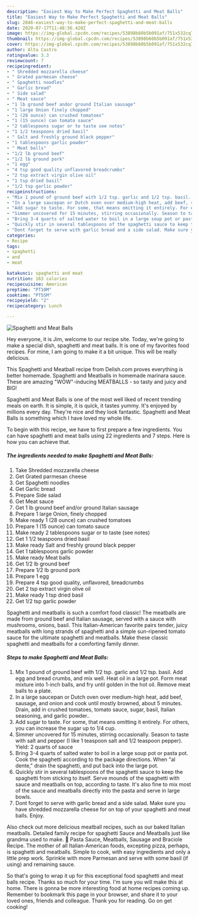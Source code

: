 ```yaml
---
description: "Easiest Way to Make Perfect Spaghetti and Meat Balls"
title: "Easiest Way to Make Perfect Spaghetti and Meat Balls"
slug: 2846-easiest-way-to-make-perfect-spaghetti-and-meat-balls
date: 2020-07-17T11:48:56.420Z
image: https://img-global.cpcdn.com/recipes/53898b60b5b091af/751x532cq70/spaghetti-and-meat-balls-recipe-main-photo.jpg
thumbnail: https://img-global.cpcdn.com/recipes/53898b60b5b091af/751x532cq70/spaghetti-and-meat-balls-recipe-main-photo.jpg
cover: https://img-global.cpcdn.com/recipes/53898b60b5b091af/751x532cq70/spaghetti-and-meat-balls-recipe-main-photo.jpg
author: Alta Castro
ratingvalue: 3.3
reviewcount: 7
recipeingredient:
- " Shredded mozzarella cheese"
- " Grated parmesan cheese"
- " Spaghetti noodles"
- " Garlic bread"
- " Side salad"
- " Meat sauce"
- "1 lb ground beef andor ground Italian sausage"
- "1 large Onion finely chopped"
- "1 (28 ounce) can crushed tomatoes"
- "1 (15 ounce) can tomato sauce"
- "2 tablespoons sugar or to taste see notes"
- "1 1/2 teaspoons dried basil"
- " Salt and freshly ground black pepper"
- "1 tablespoons garlic powder"
- " Meat balls"
- "1/2 lb ground beef"
- "1/2 lb ground pork"
- "1 egg"
- "4 tsp good quality unflavored breadcrumbs"
- "2 tsp extract virgin olive oil"
- "1 tsp dried basil"
- "1/2 tsp garlic powder"
recipeinstructions:
- "Mix 1 pound of ground beef with 1/2 tsp. garlic and 1/2 tsp. basil. Add egg and bread crumbs, and mix well. Heat oil in a large pot. Form meat mixture into 1-inch balls, and fry until golden in the hot oil. Remove meat balls to a plate."
- "In a large saucepan or Dutch oven over medium-high heat, add beef, sausage, and onion and cook until mostly browned, about 5 minutes. Drain, add in crushed tomatoes, tomato sauce, sugar, basil, Italian seasoning, and garlic powder.."
- "Add sugar to taste. For some, that means omitting it entirely. For others, you can increase the sugar up to 1/4 cup."
- "Simmer uncovered for 15 minutes, stirring occasionally. Season to taste with salt and pepper (I like 1 teaspoon salt and 1/2 teaspoon pepper). Yield: 2 quarts of sauce"
- "Bring 3-4 quarts of salted water to boil in a large soup pot or pasta pot. Cook the spaghetti according to the package directions. When &#34;al dente,&#34; drain the spaghetti, and put back into the large pot."
- "Quickly stir in several tablespoons of the spaghetti sauce to keep the spaghetti from sticking to itself. Serve mounds of the spaghetti with sauce and meatballs on top, according to taste. It&#39;s also fine to mix most of the sauce and meatballs directly into the pasta and serve in large bowls."
- "Dont forget to serve with garlic bread and a side salad. Make sure you have shredded mozzarella cheese for on top of your spaghetti and meat balls. Enjoy."
categories:
- Recipe
tags:
- spaghetti
- and
- meat

katakunci: spaghetti and meat 
nutrition: 163 calories
recipecuisine: American
preptime: "PT10M"
cooktime: "PT55M"
recipeyield: "2"
recipecategory: Lunch

---
```



![Spaghetti and Meat Balls](https://img-global.cpcdn.com/recipes/53898b60b5b091af/751x532cq70/spaghetti-and-meat-balls-recipe-main-photo.jpg)

Hey everyone, it is Jim, welcome to our recipe site. Today, we're going to make a special dish, spaghetti and meat balls. It is one of my favorites food recipes. For mine, I am going to make it a bit unique. This will be really delicious.

This Spaghetti and Meatball recipe from Delish.com proves everything is better homemade. Spaghetti and Meatballs in homemade marinara sauce. These are amazing &#34;WOW&#34;-inducing MEATBALLS - so tasty and juicy and BIG!

Spaghetti and Meat Balls is one of the most well liked of recent trending meals on earth. It is simple, it is quick, it tastes yummy. It's enjoyed by millions every day. They're nice and they look fantastic. Spaghetti and Meat Balls is something which I have loved my whole life.


To begin with this recipe, we have to first prepare a few ingredients. You can have spaghetti and meat balls using 22 ingredients and 7 steps. Here is how you can achieve that.

<!--inarticleads1-->

##### The ingredients needed to make Spaghetti and Meat Balls:

1. Take  Shredded mozzarella cheese
1. Get  Grated parmesan cheese
1. Get  Spaghetti noodles
1. Get  Garlic bread
1. Prepare  Side salad
1. Get  Meat sauce
1. Get 1 lb ground beef and/or ground Italian sausage
1. Prepare 1 large Onion, finely chopped
1. Make ready 1 (28 ounce) can crushed tomatoes
1. Prepare 1 (15 ounce) can tomato sauce
1. Make ready 2 tablespoons sugar or to taste (see notes)
1. Get 1 1/2 teaspoons dried basil
1. Make ready  Salt and freshly ground black pepper
1. Get 1 tablespoons garlic powder
1. Make ready  Meat balls
1. Get 1/2 lb ground beef
1. Prepare 1/2 lb ground pork
1. Prepare 1 egg
1. Prepare 4 tsp good quality, unflavored, breadcrumbs
1. Get 2 tsp extract virgin olive oil
1. Make ready 1 tsp dried basil
1. Get 1/2 tsp garlic powder


Spaghetti and meatballs is such a comfort food classic! The meatballs are made from ground beef and Italian sausage, served with a sauce with mushrooms, onions, basil. This Italian-American favorite pairs tender, juicy meatballs with long strands of spaghetti and a simple sun-ripened tomato sauce for the ultimate spaghetti and meatballs. Make these classic spaghetti and meatballs for a comforting family dinner. 

<!--inarticleads2-->

##### Steps to make Spaghetti and Meat Balls:

1. Mix 1 pound of ground beef with 1/2 tsp. garlic and 1/2 tsp. basil. Add egg and bread crumbs, and mix well. Heat oil in a large pot. Form meat mixture into 1-inch balls, and fry until golden in the hot oil. Remove meat balls to a plate.
1. In a large saucepan or Dutch oven over medium-high heat, add beef, sausage, and onion and cook until mostly browned, about 5 minutes. Drain, add in crushed tomatoes, tomato sauce, sugar, basil, Italian seasoning, and garlic powder..
1. Add sugar to taste. For some, that means omitting it entirely. For others, you can increase the sugar up to 1/4 cup.
1. Simmer uncovered for 15 minutes, stirring occasionally. Season to taste with salt and pepper (I like 1 teaspoon salt and 1/2 teaspoon pepper). Yield: 2 quarts of sauce
1. Bring 3-4 quarts of salted water to boil in a large soup pot or pasta pot. Cook the spaghetti according to the package directions. When &#34;al dente,&#34; drain the spaghetti, and put back into the large pot.
1. Quickly stir in several tablespoons of the spaghetti sauce to keep the spaghetti from sticking to itself. Serve mounds of the spaghetti with sauce and meatballs on top, according to taste. It&#39;s also fine to mix most of the sauce and meatballs directly into the pasta and serve in large bowls.
1. Dont forget to serve with garlic bread and a side salad. Make sure you have shredded mozzarella cheese for on top of your spaghetti and meat balls. Enjoy.


Also check out more delicious meatball recipes, such as our baked Italian meatballs. Detailed family recipe for spaghetti Sauce and Meatballs just like grandma used to make.  Pasta Sauce, Meatballs, Sausage and Braciole Recipe. The mother of all Italian-American foods, excepting pizza, perhaps, is spaghetti and meatballs. Simple to cook, with easy ingredients and only a little prep work. Sprinkle with more Parmesan and serve with some basil (if using) and remaining sauce. 

So that's going to wrap it up for this exceptional food spaghetti and meat balls recipe. Thanks so much for your time. I'm sure you will make this at home. There is gonna be more interesting food at home recipes coming up. Remember to bookmark this page in your browser, and share it to your loved ones, friends and colleague. Thank you for reading. Go on get cooking!
